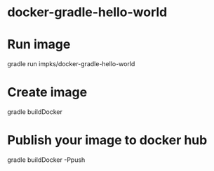 # docker-gradle-hello-world

# Run image
gradle run impks/docker-gradle-hello-world

# Create image
gradle buildDocker

# Publish your image to docker hub
gradle buildDocker -Ppush
